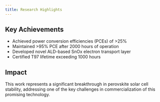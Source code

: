 ```yaml
---
title: Research Highlights
---
```


## Key Achievements

- Achieved power conversion efficiencies (PCEs) of >25%
- Maintained >95% PCE after 2000 hours of operation
- Developed novel ALD-based SnOx electron transport layer
- Certified T97 lifetime exceeding 1000 hours

## Impact

This work represents a significant breakthrough in perovskite solar cell stability, addressing one of the key challenges in commercialization of this promising technology.